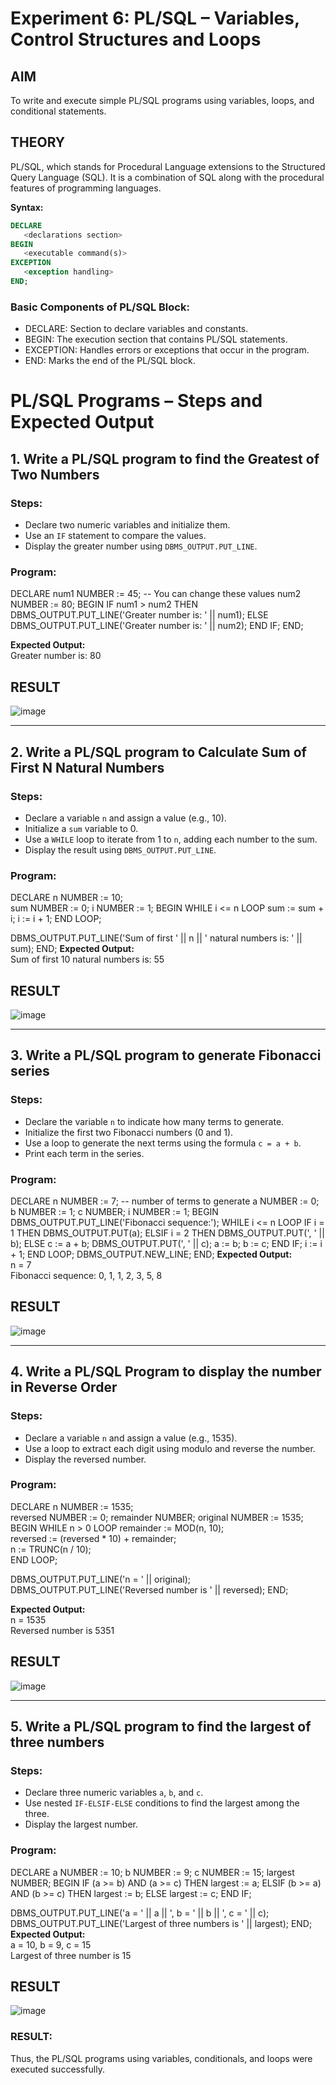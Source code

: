 # Experiment 6: PL/SQL – Variables, Control Structures and Loops

## AIM
To write and execute simple PL/SQL programs using variables, loops, and conditional statements.


## THEORY

PL/SQL, which stands for Procedural Language extensions to the Structured Query Language (SQL). It is a combination of SQL along with the procedural features of programming languages.

**Syntax:**
```sql
DECLARE 
   <declarations section> 
BEGIN 
   <executable command(s)>
EXCEPTION 
   <exception handling> 
END;
```

### Basic Components of PL/SQL Block:
- DECLARE: Section to declare variables and constants.
- BEGIN: The execution section that contains PL/SQL statements.
- EXCEPTION: Handles errors or exceptions that occur in the program.
- END: Marks the end of the PL/SQL block.

# PL/SQL Programs – Steps and Expected Output

## 1. Write a PL/SQL program to find the Greatest of Two Numbers

### Steps:
- Declare two numeric variables and initialize them.
- Use an `IF` statement to compare the values.
- Display the greater number using `DBMS_OUTPUT.PUT_LINE`.

### Program:
DECLARE
   num1 NUMBER := 45;  -- You can change these values
   num2 NUMBER := 80;
BEGIN
   IF num1 > num2 THEN
      DBMS_OUTPUT.PUT_LINE('Greater number is: ' || num1);
   ELSE
      DBMS_OUTPUT.PUT_LINE('Greater number is: ' || num2);
   END IF;
END;


**Expected Output:**  
Greater number is: 80
## RESULT
![image](https://github.com/user-attachments/assets/dad07bd6-ffe5-4dc5-94f7-1677cd9de09f)

---

## 2. Write a PL/SQL program to Calculate Sum of First N Natural Numbers

### Steps:
- Declare a variable `n` and assign a value (e.g., 10).
- Initialize a `sum` variable to 0.
- Use a `WHILE` loop to iterate from 1 to `n`, adding each number to the sum.
- Display the result using `DBMS_OUTPUT.PUT_LINE`.

### Program:
DECLARE
   n NUMBER := 10;       
   sum NUMBER := 0;
   i   NUMBER := 1;
BEGIN
   WHILE i <= n LOOP
      sum := sum + i;
      i := i + 1;
   END LOOP;

   DBMS_OUTPUT.PUT_LINE('Sum of first ' || n || ' natural numbers is: ' || sum);
END;
**Expected Output:**  
Sum of first 10 natural numbers is: 55
## RESULT
![image](https://github.com/user-attachments/assets/2b0dc07e-4303-4803-bfc5-e9679fa633d0)

---

## 3. Write a PL/SQL program to generate Fibonacci series

### Steps:
- Declare the variable `n` to indicate how many terms to generate.
- Initialize the first two Fibonacci numbers (0 and 1).
- Use a loop to generate the next terms using the formula `c = a + b`.
- Print each term in the series.

### Program:
DECLARE
    n NUMBER := 7; -- number of terms to generate
    a NUMBER := 0;
    b NUMBER := 1;
    c NUMBER;
    i NUMBER := 1;
BEGIN
    DBMS_OUTPUT.PUT_LINE('Fibonacci sequence:');
    WHILE i <= n LOOP
        IF i = 1 THEN
            DBMS_OUTPUT.PUT(a);
        ELSIF i = 2 THEN
            DBMS_OUTPUT.PUT(', ' || b);
        ELSE
            c := a + b;
            DBMS_OUTPUT.PUT(', ' || c);
            a := b;
            b := c;
        END IF;
        i := i + 1;
    END LOOP;
    DBMS_OUTPUT.NEW_LINE;
END;
**Expected Output:**  
n = 7  
Fibonacci sequence: 0, 1, 1, 2, 3, 5, 8
## RESULT
![image](https://github.com/user-attachments/assets/c09859b9-2eb1-4045-8db2-7d5bd151bbd8)

---

## 4. Write a PL/SQL Program to display the number in Reverse Order

### Steps:
- Declare a variable `n` and assign a value (e.g., 1535).
- Use a loop to extract each digit using modulo and reverse the number.
- Display the reversed number.

### Program:
DECLARE
   n NUMBER := 1535;         
   reversed NUMBER := 0;
   remainder NUMBER;
   original NUMBER := 1535;  
BEGIN
   WHILE n > 0 LOOP
      remainder := MOD(n, 10);           
      reversed := (reversed * 10) + remainder;  
      n := TRUNC(n / 10);                 
   END LOOP;

   DBMS_OUTPUT.PUT_LINE('n = ' || original);
   DBMS_OUTPUT.PUT_LINE('Reversed number is ' || reversed);
END;

**Expected Output:**  
n = 1535  
Reversed number is 5351
## RESULT
![image](https://github.com/user-attachments/assets/b87a937c-147a-47e8-a37e-0ecf4c3d3ea1)

---

## 5. Write a PL/SQL program to find the largest of three numbers

### Steps:
- Declare three numeric variables `a`, `b`, and `c`.
- Use nested `IF-ELSIF-ELSE` conditions to find the largest among the three.
- Display the largest number.

### Program:
DECLARE
   a NUMBER := 10;
   b NUMBER := 9;
   c NUMBER := 15;
   largest NUMBER;
BEGIN
   IF (a >= b) AND (a >= c) THEN
      largest := a;
   ELSIF (b >= a) AND (b >= c) THEN
      largest := b;
   ELSE
      largest := c;
   END IF;

   DBMS_OUTPUT.PUT_LINE('a = ' || a || ', b = ' || b || ', c = ' || c);
   DBMS_OUTPUT.PUT_LINE('Largest of three numbers is ' || largest);
END;
**Expected Output:**  
a = 10, b = 9, c = 15  
Largest of three number is 15
## RESULT
![image](https://github.com/user-attachments/assets/a91ea58b-c5be-49b2-8517-851e5f83467d)

### RESULT:
Thus, the PL/SQL programs using variables, conditionals, and loops were executed successfully.
